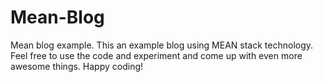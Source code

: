 # Mean-Blog
Mean blog example.
This an example blog using MEAN stack technology. Feel free to use the code and experiment and come up with even more awesome things. Happy coding!
